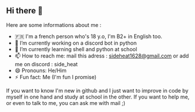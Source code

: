 ## Hi there 👋
Here are some informations about me :

- 🇫🇷 I'm a french person who's 18 y.o, I'm B2+ in English too.
- 🔭 I’m currently working on a discord bot in python
- 🌱 I’m currently learning shell and python at school
- 📫 How to reach me: mail this adress : sideheat1628@gmail.com or add me on discord : side_heat
- 😄 Pronouns: He/Him
- ⚡ Fun fact: Me (I'm fun I promise)

If you want to know I'm new in github and I just want to improve in code by myself in one hand and study at school in the other.
If you want to help me, or even to talk to me, you can ask me with mail ;)
